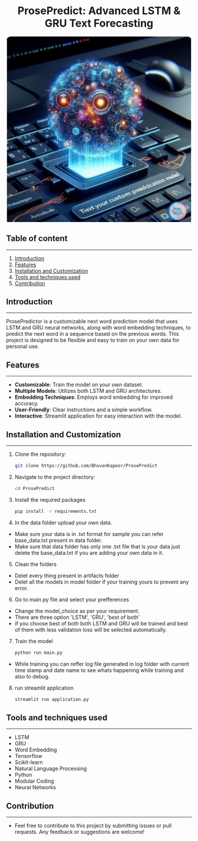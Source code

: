 # <div align="center">ProsePredict: Advanced LSTM & GRU Text Forecasting</div>
<div align="center">
  <img src="readme_data/ProsePredictor.jpeg" alt="Designer" width="500"/>
</div>

## Table of content
--------------
1. [Introduction](#introduction)
2. [Features](#features)
4. [Installation and Customization](#installation-and-customization)
4. [Tools and  techniques used](#tools-and-techniques-used)
5. [Contribution](#contribution)

## Introduction
---------------
ProsePredictor is a customizable next word prediction model that uses LSTM and GRU neural networks, along with word embedding techniques, to predict the next word in a sequence based on the previous words. This project is designed to be flexible and easy to train on your own data for personal use.

## Features
-----------
- **Customizable**: Train the model on your own dataset.
- **Multiple Models**: Utilizes both LSTM and GRU architectures.
- **Embedding Techniques**: Employs word embedding for improved accuracy.
- **User-Friendly**: Clear instructions and a simple workflow.
- **Interactive**: Streamlit application for easy interaction with the model.

## Installation and Customization
---------------------------------
1. Clone the repository:
    ```bash
    git clone https://github.com/BhuvanKapoor/ProsePredict
    ```
2. Navigate to the project directory:
    ```bash
    cd ProsePredict
    ```
3. Install the required packages
    ```bash
    pip install -r requirements.txt
    ```
4. In the data folder upload your own data.
* Make sure your data is in .txt format for sample you can refer base_data.txt present in data folder.
* Make sure that data folder has only one .txt file that is your data just delete the base_data.txt if you are adding your own data in it.

5. Clean the folders
* Delet every thing present in artifacts folder
* Delet all the models in model folder if your training yours to prevent any error.

6. Go to main.py file and select your prefferences
* Change the model_choice as per your requirement.
* There are three option 'LSTM', 'GRU', 'best of both'
* if you choose best of both both LSTM and GRU will be trained and best of them with less validation loss will be selected automatically.

7. Train the model
    ```bash
    python run main.py
    ```
* While training you can reffer log file generated in log folder with current time stamp and date name to see whats happening while training and also to debug.

8. run streamlit application
    ```bash
    streamlit run application.py
    ```
## Tools and  techniques used
-----------------------------
* LSTM
* GRU
* Word Embedding
* Tensorflow
* Scikit-learn
* Natural Language Processing
* Python
* Modular Coding
* Neural Networks

## Contribution
---------------
* Feel free to contribute to this project by submitting issues or pull requests. Any feedback or suggestions are welcome!

